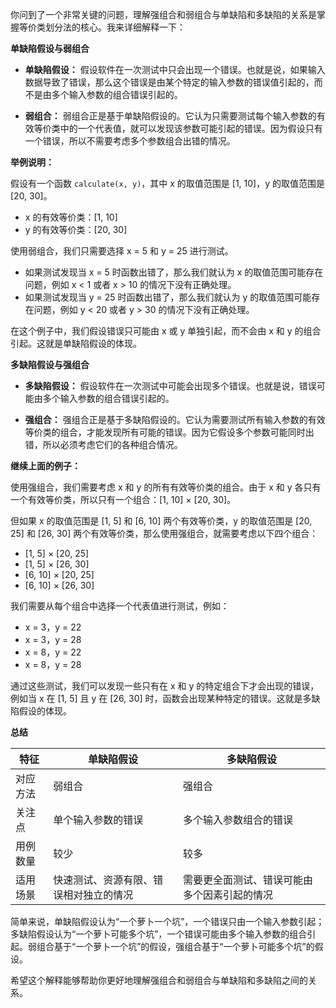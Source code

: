 你问到了一个非常关键的问题，理解强组合和弱组合与单缺陷和多缺陷的关系是掌握等价类划分法的核心。我来详细解释一下：

**单缺陷假设与弱组合**

- **单缺陷假设：** 假设软件在一次测试中只会出现一个错误。也就是说，如果输入数据导致了错误，那么这个错误是由某个特定的输入参数的错误值引起的，而不是由多个输入参数的组合错误引起的。
    
- **弱组合：** 弱组合正是基于单缺陷假设的。它认为只需要测试每个输入参数的有效等价类中的一个代表值，就可以发现该参数可能引起的错误。因为假设只有一个错误，所以不需要考虑多个参数组合出错的情况。
    

**举例说明：**

假设有一个函数 `calculate(x, y)`，其中 x 的取值范围是 [1, 10]，y 的取值范围是 [20, 30]。

- x 的有效等价类：[1, 10]
- y 的有效等价类：[20, 30]

使用弱组合，我们只需要选择 x = 5 和 y = 25 进行测试。

- 如果测试发现当 x = 5 时函数出错了，那么我们就认为 x 的取值范围可能存在问题，例如 x < 1 或者 x > 10 的情况下没有正确处理。
- 如果测试发现当 y = 25 时函数出错了，那么我们就认为 y 的取值范围可能存在问题，例如 y < 20 或者 y > 30 的情况下没有正确处理。

在这个例子中，我们假设错误只可能由 x 或 y 单独引起，而不会由 x 和 y 的组合引起。这就是单缺陷假设的体现。

**多缺陷假设与强组合**

- **多缺陷假设：** 假设软件在一次测试中可能会出现多个错误。也就是说，错误可能由多个输入参数的组合错误引起的。
    
- **强组合：** 强组合正是基于多缺陷假设的。它认为需要测试所有输入参数的有效等价类的组合，才能发现所有可能的错误。因为它假设多个参数可能同时出错，所以必须考虑它们的各种组合情况。
    

**继续上面的例子：**

使用强组合，我们需要考虑 x 和 y 的所有有效等价类的组合。由于 x 和 y 各只有一个有效等价类，所以只有一个组合：[1, 10] × [20, 30]。

但如果 x 的取值范围是 [1, 5] 和 [6, 10] 两个有效等价类，y 的取值范围是 [20, 25] 和 [26, 30] 两个有效等价类，那么使用强组合，就需要考虑以下四个组合：

- [1, 5] × [20, 25]
- [1, 5] × [26, 30]
- [6, 10] × [20, 25]
- [6, 10] × [26, 30]

我们需要从每个组合中选择一个代表值进行测试，例如：

- x = 3，y = 22
- x = 3，y = 28
- x = 8，y = 22
- x = 8，y = 28

通过这些测试，我们可以发现一些只有在 x 和 y 的特定组合下才会出现的错误，例如当 x 在 [1, 5] 且 y 在 [26, 30] 时，函数会出现某种特定的错误。这就是多缺陷假设的体现。

**总结**

|特征|单缺陷假设|多缺陷假设|
|---|---|---|
|对应方法|弱组合|强组合|
|关注点|单个输入参数的错误|多个输入参数组合的错误|
|用例数量|较少|较多|
|适用场景|快速测试、资源有限、错误相对独立的情况|需要更全面测试、错误可能由多个因素引起的情况|

简单来说，单缺陷假设认为“一个萝卜一个坑”，一个错误只由一个输入参数引起；多缺陷假设认为“一个萝卜可能多个坑”，一个错误可能由多个输入参数的组合引起。弱组合基于“一个萝卜一个坑”的假设，强组合基于“一个萝卜可能多个坑”的假设。

希望这个解释能够帮助你更好地理解强组合和弱组合与单缺陷和多缺陷之间的关系。